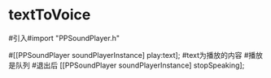 # textToVoice

#引入#import "PPSoundPlayer.h"

#[[PPSoundPlayer soundPlayerInstance] play:text];
#text为播放的内容
#播放是队列
#退出后 [[PPSoundPlayer soundPlayerInstance] stopSpeaking];
